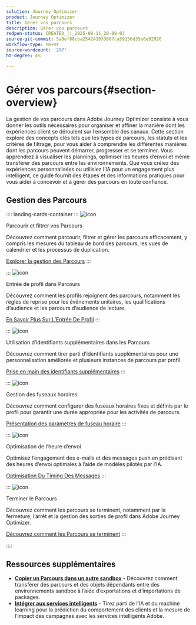```yaml
---
solution: Journey Optimizer
product: Journey Optimizer
title: Gérer vos parcours
description: Gérer vos parcours
redpen-status: CREATED_||_2025-08-11_20-08-03
source-git-commit: 5a8ef88cba254241933607ca59156d35e0e92926
workflow-type: tm+mt
source-wordcount: '297'
ht-degree: 4%

---
```



# Gérer vos parcours{#section-overview}

La gestion de vos parcours dans Adobe Journey Optimizer consiste à vous donner les outils nécessaires pour organiser et affiner la manière dont les expériences client se déroulent sur l’ensemble des canaux. Cette section explore des concepts clés tels que les types de parcours, les statuts et les critères de filtrage, pour vous aider à comprendre les différentes manières dont les parcours peuvent démarrer, progresser et se terminer. Vous apprendrez à visualiser les plannings, optimiser les heures d’envoi et même transférer des parcours entre les environnements. Que vous créiez des expériences personnalisées ou utilisiez l’IA pour un engagement plus intelligent, ce guide fournit des étapes et des informations pratiques pour vous aider à concevoir et à gérer des parcours en toute confiance.

## Gestion des Parcours

:::: landing-cards-container
:::
![icon](https://cdn.experienceleague.adobe.com/icons/list-check.svg)

Parcourir et filtrer vos Parcours

Découvrez comment parcourir, filtrer et gérer les parcours efficacement, y compris les mesures du tableau de bord des parcours, les vues de calendrier et les processus de duplication.

[Explorer la gestion des Parcours](../using/building-journeys/journey-ui.md)
:::

:::
![icon](https://cdn.experienceleague.adobe.com/icons/circle-play.svg)

Entrée de profil dans Parcours

Découvrez comment les profils rejoignent des parcours, notamment les règles de reprise pour les événements unitaires, les qualifications d’audience et les parcours d’audience de lecture.

[En Savoir Plus Sur L’Entrée De Profil](../using/building-journeys/entry-management.md)
:::

:::
![icon](https://cdn.experienceleague.adobe.com/icons/bullseye.svg)

Utilisation d’identifiants supplémentaires dans les Parcours

Découvrez comment tirer parti d’identifiants supplémentaires pour une personnalisation améliorée et plusieurs instances de parcours par profil.

[Prise en main des identifiants supplémentaires](../using/building-journeys/supplemental-identifier.md)
:::

:::
![icon](https://cdn.experienceleague.adobe.com/icons/gear.svg)

Gestion des fuseaux horaires

Découvrez comment configurer des fuseaux horaires fixes et définis par le profil pour garantir une durée appropriée pour les activités de parcours.

[Présentation des paramètres de fuseau horaire](../using/building-journeys/timezone-management.md)
:::

:::
![icon](https://cdn.experienceleague.adobe.com/icons/chart-line.svg)

Optimisation de l’heure d’envoi

Optimisez l’engagement des e-mails et des messages push en prédisant des heures d’envoi optimales à l’aide de modèles pilotés par l’IA.

[Optimisation Du Timing Des Messages](../using/building-journeys/send-time-optimization.md)
:::

:::
![icon](https://cdn.experienceleague.adobe.com/icons/circle-play.svg)

Terminer le Parcours

Découvrez comment les parcours se terminent, notamment par la fermeture, l’arrêt et la gestion des sorties de profil dans Adobe Journey Optimizer.

[Découvrez comment les Parcours se terminent](../using/building-journeys/end-journey.md)
:::

::::


## Ressources supplémentaires

- **[Copier un Parcours dans un autre sandbox](../using/building-journeys/copy-to-sandbox.md)** - Découvrez comment transférer des parcours et des objets dépendants entre des environnements sandbox à l’aide d’exportations et d’importations de packages.
- **[Intégrer aux services intelligents](../using/building-journeys/ai-services-overview.md)** - Tirez parti de l’IA et du machine learning pour la prédiction du comportement des clients et la mesure de l’impact des campagnes avec les services intelligents Adobe.
